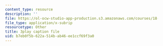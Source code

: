 ```yaml
---
content_type: resource
description: ''
file: https://ol-ocw-studio-app-production.s3.amazonaws.com/courses/18-085-computational-science-and-engineering-i-fall-2008/b7eb0f5b622a514bab46ee1ccf69f3a0_SreJp2U0Vio.vtt
file_type: application/x-subrip
resourcetype: Other
title: 3play caption file
uid: b7eb0f5b-622a-514b-ab46-ee1ccf69f3a0
---
```

